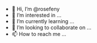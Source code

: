 - 👋 Hi, I’m @rosefeny
- 👀 I’m interested in ...
- 🌱 I’m currently learning ...
- 💞️ I’m looking to collaborate on ...
- 📫 How to reach me ...

<!---
rosefeny/rosefeny is a ✨ special ✨ repository because its `README.md` (this file) appears on your GitHub profile.
You can click the Preview link to take a look at your changes.
--->
